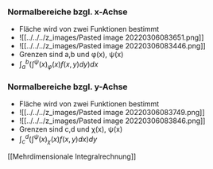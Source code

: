 ### Normalbereiche bzgl. x-Achse
+ Fläche wird von zwei Funktionen bestimmt
+ ![[../../../z_images/Pasted image 20220306083651.png]]
+ ![[../../../z_images/Pasted image 20220306083446.png]]
+ Grenzen sind a,b und φ(x), ψ(x)
+ $\int^b_a (\int^ψ(x)_φ(x) f(x,y)dy)dx$

### Normalbereiche bzgl. y-Achse
+ Fläche wird von zwei Funktionen bestimmt
+ ![[../../../z_images/Pasted image 20220306083749.png]]
+ ![[../../../z_images/Pasted image 20220306083846.png]]
+ Grenzen sind c,d und χ(x), ψ(x)
+ $\int^d_c (\int^ψ(x)_χ(x) f(x,y)dx)dy$

[[Mehrdimensionale Integralrechnung]]